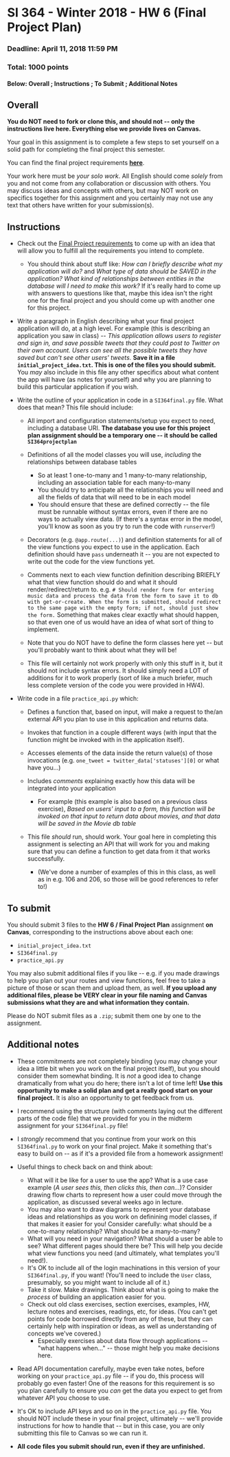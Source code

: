 # SI 364 - Winter 2018 - HW 6 (Final Project Plan)

### Deadline: April 11, 2018 11:59 PM
### Total: 1000 points

#### Below: Overall ; Instructions ; To Submit ; Additional Notes

## Overall

**You do NOT need to fork or clone this, and should not -- only the instructions live here. Everything else we provide lives on Canvas.**

Your goal in this assignment is to complete a few steps to set yourself on a solid path for completing the final project this semester.

You can find the final project requirements **[here](https://github.com/SI364-Winter2018/SI364_Final_Project_Instructions)**.

Your work here must be *your solo work*. All English should come *solely* from you and not come from any collaboration or discussion with others. You may discuss ideas and concepts with others, but may NOT work on specifics together for this assignment and you certainly may not use any text that others have written for your submission(s).

## Instructions

* Check out the [Final Project requirements](https://github.com/SI364-Winter2018/SI364_Final_Project_Instructions) to come up with an idea that will allow you to fulfill all the requirements you intend to complete.
    * You should think about stuff like: *How can I briefly describe what my application will do?* and *What type of data should be SAVED in the application? What kind of relationships between entities in the database will I need to make this work?* If it's really hard to come up with answers to questions like that, maybe this idea isn't the right one for the final project and you should come up with another one for this project.

* Write a paragraph in English describing what your final project application will do, at a high level. For example (this is describing an application you saw in class) -- *This application allows users to register and sign in, and save possible tweets that they could post to Twitter on their own account. Users can see all the possible tweets they have saved but can't see other users' tweets.* **Save it in a file `initial_project_idea.txt`. This is one of the files you should submit.** You *may* also include in this file any other specifics about what content the app will have (as notes for yourself) and why you are planning to build this particular application if you wish.

* Write the outline of your application in code in a `SI364final.py` file. What does that mean? This file should include:

    * All import and configuration statements/setup you expect to need, including a database URI. **The database you use for this project plan assignment should be a temporary one -- it should be called `SI364projectplan`**
    * Definitions of all the model classes you will use, *including* the relationships between database tables
        * So at least 1 one-to-many and 1 many-to-many relationship, including an association table for each many-to-many
        * You should try to anticipate all the relationships you will need and all the fields of data that will need to be in each model
        * You should ensure that these are defined correctly -- the file must be runnable without syntax errors, even if there are no ways to actually view data. (If there's a syntax error in the model, you'll know as soon as you try to run the code with `runserver`!)

    * Decorators (e.g. `@app.route(...)`) and definition statements for all of the view functions you expect to use in the application. Each definition should have `pass` underneath it -- you are not expected to write out the code for the view functions yet.

    * Comments next to each view function definition describing BRIEFLY what that view function should do and what it should render/redirect/return to. e.g. `# Should render form for entering music data and process the data from the form to save it to db with get-or-create. When the form is submitted, should redirect to the same page with the empty form; if not, should just show the form.` Something that makes clear exactly what should happen, so that even one of us would have an idea of what sort of thing to implement.

    * Note that you do NOT have to define the form classes here yet -- but you'll probably want to think about what they will be!

    * This file will certainly not work properly with only this stuff in it, but it should not include syntax errors. It should simply need a LOT of additions for it to work properly (sort of like a much briefer, much less complete version of the code you were provided in HW4).

* Write code in a file `practice_api.py` which:

    * Defines a function that, based on input, will make a request to the/an external API you plan to use in this application and returns data.

    * Invokes that function in a couple different ways (with input that the function might be invoked with in the application itself).

    * Accesses elements of the data inside the return value(s) of those invocations (e.g. `one_tweet = twitter_data['statuses'][0]` or what have you...)

    * Includes *comments* explaining exactly how this data will be integrated into your application
        * For example (this example is also based on a previous class exercise), *Based on users' input to a form, this function will be invoked on that input to return data about movies, and that data will be saved in the Movie db table*

    * This file *should* run, should work. Your goal here in completing this assignment is selecting an API that will work for you and making sure that you can define a function to get data from it that works successfully.
        * (We've done a number of examples of this in this class, as well as in e.g. 106 and 206, so those will be good references to refer to!)

## To submit

You should submit 3 files to the **HW 6 / Final Project Plan** assignment **on Canvas**, corresponding to the instructions above about each one:

* `initial_project_idea.txt`
* `SI364final.py`
* `practice_api.py`

You may also submit additional files if you like -- e.g. if you made drawings to help you plan out your routes and view functions, feel free to take a picture of those or scan them and upload them, as well. **If you upload any additional files, please be VERY clear in your file naming and Canvas submissions what they are and what information they contain.**

Please do NOT submit files as a `.zip`; submit them one by one to the assignment.

## Additional notes

* These commitments are not completely binding (you may change your idea a little bit when you work on the final project itself), but you should consider them somewhat binding. It is *not* a good idea to change dramatically from what you do here; there isn't a lot of time left! **Use this opportunity to make a solid plan and get a really good start on your final project.** It is also an opportunity to get feedback from us.

* I recommend using the structure (with comments laying out the different parts of the code file) that we provided for you in the midterm assignment for your `SI364final.py` file!

* I *strongly* recommend that you continue from your work on this `SI364final.py` to work on your final project. Make it something that's easy to build on -- as if it's a provided file from a homework assignment!

* Useful things to check back on and think about:

    * What will it be like for a user to use the app? What is a use case example (*A user sees this, then clicks this, then can...*)? Consider drawing flow charts to represent how a user could move through the application, as discussed several weeks ago in lecture.
    * You may also want to draw diagrams to represent your database ideas and relationships as you work on definining model classes, if that makes it easier for you! Consider carefully: what should be a one-to-many relationship? What should be a many-to-many?
    * What will you need in your navigation? What should a user be able to see? What different pages should there be? This will help you decide what view functions you need (and ultimately, what templates you'll need!).
    * It's OK to include all of the login machinations in this version of your `SI364final.py`, if you want! (You'll need to include the `User` class, presumably, so you might want to include all of it.)
    * Take it slow. Make drawings. Think about what is going to make the *process* of building an application easier for you.
    * Check out old class exercises, section exercises, examples, HW, lecture notes and exercises, readings, etc, for ideas. (You can't get points for code borrowed directly from any of these, but they can certainly help with inspiration or ideas, as well as understanding of concepts we've covered.)
        * Especially exercises about data flow through applications -- "what happens when..." -- those might help you make decisions here.

* Read API documentation carefully, maybe even take notes, before working on your `practice_api.py` file -- if you do, this process will probably go even faster! One of the reasons for this requirement is so you plan carefully to ensure you *can* get the data you expect to get from whatever API you choose to use.

* It's OK to include API keys and so on in the `practice_api.py` file. You should NOT include these in your final project, ultimately -- we'll provide instructions for how to handle that -- but in this case, you are only submitting this file to Canvas so we can run it.

* **All code files you submit should run, even if they are unfinished.**
